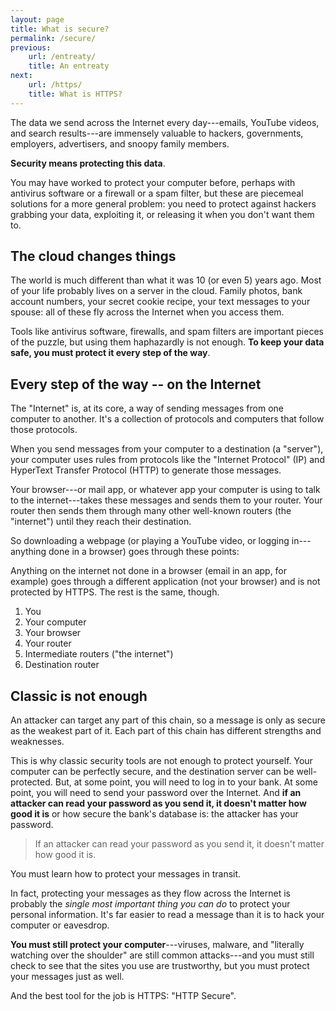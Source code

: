 ```yaml
---
layout: page
title: What is secure?
permalink: /secure/
previous:
    url: /entreaty/
    title: An entreaty
next:
    url: /https/
    title: What is HTTPS?
---
```


The data we send across the Internet every day---emails, YouTube videos, and search results---are immensely valuable to hackers, governments, employers, advertisers, and snoopy family members.

**Security means protecting this data**.

You may have worked to protect your computer before, perhaps with antivirus software or a firewall or a spam filter, but these are piecemeal solutions for a more general problem: you need to protect against hackers grabbing your data, exploiting it, or releasing it when you don't want them to.

## The cloud changes things

The world is much different than what it was 10 (or even 5) years ago. Most of your life probably lives on a server in the cloud. Family photos, bank account numbers, your secret cookie recipe, your text messages to your spouse: all of these fly across the Internet when you access them.

Tools like antivirus software, firewalls, and spam filters are important pieces of the puzzle, but using them haphazardly is not enough. **To keep your data safe, you must protect it every step of the way**.

## Every step of the way -- on the Internet

The "Internet" is, at its core, a way of sending messages from one computer to another. It's a collection of protocols and computers that follow those protocols.

When you send messages from your computer to a destination (a "server"), your computer uses rules from protocols like the "Internet Protocol" (IP) and HyperText Transfer Protocol (HTTP) to generate those messages.

Your browser---or mail app, or whatever app your computer is using to talk to the internet---takes  these messages and sends them to your router. Your router then sends them through many other well-known routers (the "internet") until they reach their destination.

So downloading a webpage (or playing a YouTube video, or logging in---anything done in a browser) goes through these points:

<aside class="sidenote">
Anything on the internet not done in a browser (email in an app, for example) goes through a different application (not your browser) and is not protected by HTTPS. The rest is the same, though.
</aside>

1. You
2. Your computer
3. Your browser
4. Your router
5. Intermediate routers ("the internet")
6. Destination router

## Classic is not enough

An attacker can target any part of this chain, so a message is only as secure as the weakest part of it. Each part of this chain has different strengths and weaknesses.

This is why classic security tools are not enough to protect yourself. Your computer can be perfectly secure, and the destination server can be well-protected. But, at some point, you will need to log in to your bank. At some point, you will need to send your password over the Internet. And **if an attacker can read your password as you send it, it doesn't matter how good it is** or how secure the bank's database is: the attacker has your password.

<blockquote class="pullquote">
If an attacker can read your password as you send it, it doesn't matter how good it is.
</blockquote>

You must learn how to protect your messages in transit.

In fact, protecting your messages as they flow across the Internet is probably the *single most important thing you can do* to protect your personal information. It's far easier to read a message than it is to hack your computer or eavesdrop.

**You must still protect your computer**---viruses, malware, and "literally watching over the shoulder" are still common attacks---and you must still check to see that the sites you use are trustworthy, but you must protect your messages just as well.

And the best tool for the job is HTTPS: "HTTP Secure".